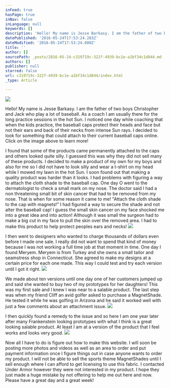 ```yaml
---
inFeed: true
hasPage: true
inNav: false
inLanguage: null
keywords: []
description: 'Hello! My name is Jesse Barkasy. I am the father of two boys Christopher and Jack who play a lot of baseball. As a coach I am usually there for the long practice sessions in the hot Sun. I noticed one day while coaching that when the kids practice, the baseball caps protect their heads and face but not their ears and back of their necks from intense Sun rays. I decided to look for something that could attach to their current baseball caps online. Click on the image above to learn more!'
datePublished: '2016-05-24T17:53:24.283Z'
dateModified: '2016-05-24T17:53:24.080Z'
title: ''
author: []
sourcePath: _posts/2016-05-24-c319719c-322f-4939-bc1e-a1bf34c1d844.md
authors: []
publisher: null
starred: false
url: c319719c-322f-4939-bc1e-a1bf34c1d844/index.html
_type: Article

---
```

![](https://the-grid-user-content.s3-us-west-2.amazonaws.com/d541ab36-b7b0-48cb-9577-298a28ba5b45.jpg)

Hello! My name is Jesse Barkasy. I am the father of two boys Christopher and Jack who play a lot of baseball. As a coach I am usually there for the long practice sessions in the hot Sun. I noticed one day while coaching that when the kids practice, the baseball caps protect their heads and face but not their ears and back of their necks from intense Sun rays. I decided to look for something that could attach to their current baseball caps online. Click on the image above to learn more!

I found that some of the products came permanently attached to the caps and others looked quite silly. I guessed this was why they did not sell many of these products. I decided to make a product of my own for my boys and also for me so I did not have to look silly and wear a t-shirt on my head while I mowed my lawn in the hot Sun. I soon found out that making a quality product was harder than it looks. I had problems with figuring a way to attach the cloth shade to the baseball cap. One day O went to the dermatologist to check a small mark on my nose. The doctor said I had a non threatening small bit of skin cancer that had to be removed from my nose. That is when for some reason it came to me! "Attach the cloth shade to the cap with magnets!" I had figured a way to secure the shade and not alter the baseball cap! I guess the small skin cancer on my face shocked me into a great idea and into action! Although it was small the surgeon had to make a big cut in my face to pull the skin over the removed area. I had to make this product to help protect peoples ears and necks!
![](https://the-grid-user-content.s3-us-west-2.amazonaws.com/fb91300b-2832-482b-8756-c70389256054.jpg)

I then went to designers who wanted to charge thousands of dollars even before I made one sale. I really did not want to spend that kind of money because I was not working a full time job at that moment in time. One day I found Meryem. Meryem is from Turkey and she owns a small tailor and seamstress shop in Connecticut. She agreed to make my designs at a certain price for each one made. This way I could test and try each version until I got it right. ![](https://the-grid-user-content.s3-us-west-2.amazonaws.com/58b89cb1-4ffc-4a64-a152-a890a22ba06d.jpg)

We made about ten versions until one day one of her customers jumped up and said she wanted to buy two of my prototypes for her daughters! This was my first sale and I knew I was near to a salable product. The last step was when my friend Cliff an avid golfer asked to purchase a MagnetShade. He tested it while he was golfing in Arizona and he said it worked well with just a few comments about an attachment issue. ![](https://the-grid-user-content.s3-us-west-2.amazonaws.com/8f1ca2f8-b78c-4c42-8d71-8f4fc279572c.jpg)

I then quickly found a remedy to the issue and so here I am one year later after many Frankenstein looking prototypes with what I think is a great looking salable product. At least I am at a version of the product that I feel works and looks very good.
![](https://the-grid-user-content.s3-us-west-2.amazonaws.com/fb4026cc-0431-4801-88c3-ee684489cbe3.jpg)

Now all I have to do is figure out how to make this website. I will soon be posting more photos and videos as well as an area to order and put payment information once I figure things out in case anyone wants to order my product. I will not be able to sell the sports theme MagnetShades until I sell enough where I can afford to get licensing to use this fabric. I contacted Under Armor however they were not interested in my product. I hope they just made a huge mistake by not offering to help me out here and now. Please have a great day and a great week!